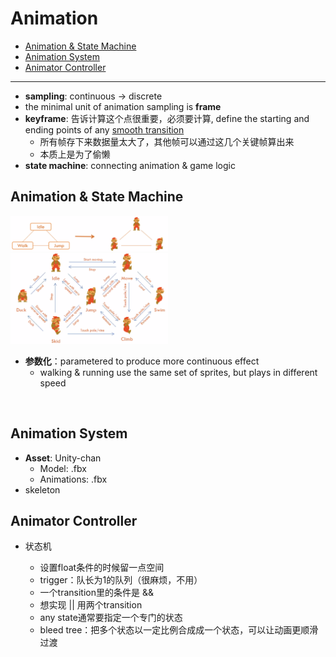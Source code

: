 # Animation

* [Animation &amp; State Machine](#animation--state-machine)
* [Animation System](#animation-system)
* [Animator Controller](#animator-controller)

------

- **sampling**: continuous -> discrete
- the minimal unit of animation sampling is **frame**
- **keyframe**: 告诉计算这个点很重要，必须要计算, define the starting and ending points of any <u>smooth transition</u>
  - 所有帧存下来数据量太大了，其他帧可以通过这几个关键帧算出来
  - 本质上是为了偷懒
- **state machine**: connecting animation & game logic



## Animation & State Machine

<img src="README.assets/image-20200410133953718.png" alt="image-20200410133953718" width="50%;" />

<img src="README.assets/image-20200410134243422.png" alt="image-20200410134243422" width="50%;" />

- **参数化**：parametered to produce more continuous effect
  - walking & running use the same set of sprites, but plays in different speed



<br />

## Animation System

- **Asset**: Unity-chan
  - Model: .fbx
  - Animations: .fbx
- skeleton



## Animator Controller

- 状态机

  - 设置float条件的时候留一点空间
  - trigger：队长为1的队列（很麻烦，不用）
  - 一个transition里的条件是 &&
  - 想实现 || 用两个transition
  - any state通常要指定一个专门的状态
  - bleed tree：把多个状态以一定比例合成成一个状态，可以让动画更顺滑过渡

  
